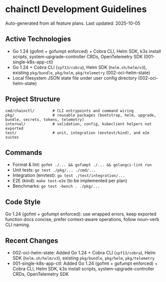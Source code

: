 # chainctl Development Guidelines

Auto-generated from all feature plans. Last updated: 2025-10-05

## Active Technologies
- Go 1.24 (gofmt + gofumpt enforced) + Cobra CLI, Helm SDK, k3s install scripts, system-upgrade-controller CRDs, OpenTelemetry SDK (001-single-k8s-app-ctl)
- Go 1.24 + Cobra CLI (`spf13/cobra`), Helm SDK (`helm.sh/helm/v3`), existing `pkg/bundle`, `pkg/helm`, `pkg/telemetry` (002-oci-helm-state)
- Local filesystem JSON state file under user config directory (002-oci-helm-state)

## Project Structure
```
cmd/chainctl/        # CLI entrypoints and command wiring
pkg/                 # reusable packages (bootstrap, helm, upgrade, bundle, secrets, tokens, telemetry)
internal/            # validation, config, kubeclient helpers not exported
test/                # unit, integration (envtest/kind), and e2e suites
```

## Commands
- Format & lint: `gofmt ./... && gofumpt ./... && golangci-lint run`
- Unit tests: `go test ./pkg/... ./cmd/...`
- Integration (envtest): `go test ./test/integration/...`
- E2E (kind): `make test-e2e` (to be implemented per plan)
- Benchmarks: `go test -bench . ./pkg/...`

## Code Style
Go 1.24 (gofmt + gofumpt enforced): use wrapped errors, keep exported function docs concise, prefer context-aware operations, follow noun-verb CLI naming.

## Recent Changes
- 002-oci-helm-state: Added Go 1.24 + Cobra CLI (`spf13/cobra`), Helm SDK (`helm.sh/helm/v3`), existing `pkg/bundle`, `pkg/helm`, `pkg/telemetry`
- 001-single-k8s-app-ctl: Added Go 1.24 (gofmt + gofumpt enforced) + Cobra CLI, Helm SDK, k3s install scripts, system-upgrade-controller CRDs, OpenTelemetry SDK

<!-- MANUAL ADDITIONS START -->
<!-- MANUAL ADDITIONS END -->
